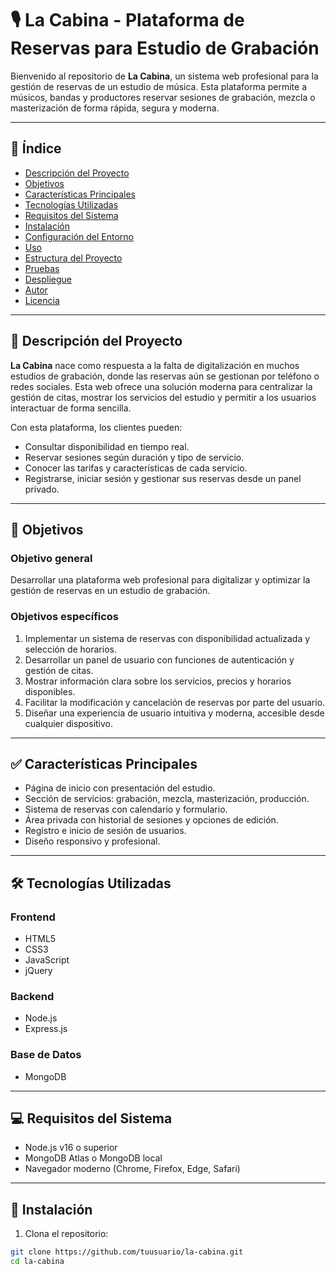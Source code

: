 # 🎙️ La Cabina - Plataforma de Reservas para Estudio de Grabación

Bienvenido al repositorio de **La Cabina**, un sistema web profesional para la gestión de reservas de un estudio de música. Esta plataforma permite a músicos, bandas y productores reservar sesiones de grabación, mezcla o masterización de forma rápida, segura y moderna.

---

## 📌 Índice

- [Descripción del Proyecto](#descripción-del-proyecto)
- [Objetivos](#objetivos)
- [Características Principales](#características-principales)
- [Tecnologías Utilizadas](#tecnologías-utilizadas)
- [Requisitos del Sistema](#requisitos-del-sistema)
- [Instalación](#instalación)
- [Configuración del Entorno](#configuración-del-entorno)
- [Uso](#uso)
- [Estructura del Proyecto](#estructura-del-proyecto)
- [Pruebas](#pruebas)
- [Despliegue](#despliegue)
- [Autor](#autor)
- [Licencia](#licencia)

---

## 📝 Descripción del Proyecto

**La Cabina** nace como respuesta a la falta de digitalización en muchos estudios de grabación, donde las reservas aún se gestionan por teléfono o redes sociales. Esta web ofrece una solución moderna para centralizar la gestión de citas, mostrar los servicios del estudio y permitir a los usuarios interactuar de forma sencilla.

Con esta plataforma, los clientes pueden:
- Consultar disponibilidad en tiempo real.
- Reservar sesiones según duración y tipo de servicio.
- Conocer las tarifas y características de cada servicio.
- Registrarse, iniciar sesión y gestionar sus reservas desde un panel privado.

---

## 🎯 Objetivos

### Objetivo general
Desarrollar una plataforma web profesional para digitalizar y optimizar la gestión de reservas en un estudio de grabación.

### Objetivos específicos
1. Implementar un sistema de reservas con disponibilidad actualizada y selección de horarios.
2. Desarrollar un panel de usuario con funciones de autenticación y gestión de citas.
3. Mostrar información clara sobre los servicios, precios y horarios disponibles.
4. Facilitar la modificación y cancelación de reservas por parte del usuario.
5. Diseñar una experiencia de usuario intuitiva y moderna, accesible desde cualquier dispositivo.

---

## ✅ Características Principales

- Página de inicio con presentación del estudio.
- Sección de servicios: grabación, mezcla, masterización, producción.
- Sistema de reservas con calendario y formulario.
- Área privada con historial de sesiones y opciones de edición.
- Registro e inicio de sesión de usuarios.
- Diseño responsivo y profesional.

---

## 🛠 Tecnologías Utilizadas

### Frontend
- HTML5
- CSS3
- JavaScript
- jQuery

### Backend
- Node.js
- Express.js

### Base de Datos
- MongoDB

---

## 💻 Requisitos del Sistema

- Node.js v16 o superior
- MongoDB Atlas o MongoDB local
- Navegador moderno (Chrome, Firefox, Edge, Safari)

---

## 🚀 Instalación

1. Clona el repositorio:

```bash
git clone https://github.com/tuusuario/la-cabina.git
cd la-cabina
